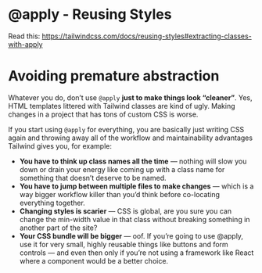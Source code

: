 # @apply - Reusing Styles

Read this: https://tailwindcss.com/docs/reusing-styles#extracting-classes-with-apply

# Avoiding premature abstraction

Whatever you do, don’t use `@apply` **just to make things look “cleaner”**. Yes, HTML templates littered with Tailwind classes are kind of ugly. Making changes in a project that has tons of custom CSS is worse.

If you start using `@apply` for everything, you are basically just writing CSS again and throwing away all of the workflow and maintainability advantages Tailwind gives you, for example:

- **You have to think up class names all the time** — nothing will slow you down or drain your energy like coming up with a class name for something that doesn’t deserve to be named.
- **You have to jump between multiple files to make changes** — which is a way bigger workflow killer than you’d think before co-locating everything together.
- **Changing styles is scarier** — CSS is global, are you sure you can change the min-width value in that class without breaking something in another part of the site?
- **Your CSS bundle will be bigger** — oof.
If you’re going to use @apply, use it for very small, highly reusable things like buttons and form controls — and even then only if you’re not using a framework like React where a component would be a better choice.
